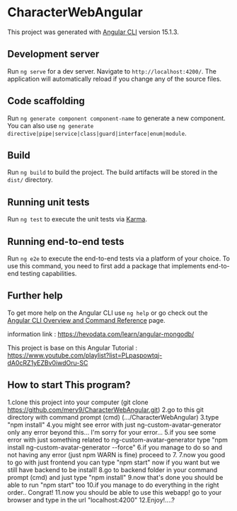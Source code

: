 # CharacterWebAngular

This project was generated with [Angular CLI](https://github.com/angular/angular-cli) version 15.1.3.

## Development server

Run `ng serve` for a dev server. Navigate to `http://localhost:4200/`. The application will automatically reload if you change any of the source files.

## Code scaffolding

Run `ng generate component component-name` to generate a new component. You can also use `ng generate directive|pipe|service|class|guard|interface|enum|module`.

## Build

Run `ng build` to build the project. The build artifacts will be stored in the `dist/` directory.

## Running unit tests

Run `ng test` to execute the unit tests via [Karma](https://karma-runner.github.io).

## Running end-to-end tests

Run `ng e2e` to execute the end-to-end tests via a platform of your choice. To use this command, you need to first add a package that implements end-to-end testing capabilities.

## Further help

To get more help on the Angular CLI use `ng help` or go check out the [Angular CLI Overview and Command Reference](https://angular.io/cli) page.

information link : https://hevodata.com/learn/angular-mongodb/


This project is base on this Angular Tutorial : https://www.youtube.com/playlist?list=PLpaspowtqj-dA0cRZ1yEZBv0iwdOru-SC

## How to start This program?

1.clone this project into your computer (git clone https://github.com/mery9/CharacterWebAngular.git)
2.go to this git directory with command prompt (cmd) (.../CharacterWebAngular)
3.type "npm install"
4.you might see error with just ng-custom-avatar-generator only any error beyond this... I'm sorry for your error...
5.if you see some error with just something related to ng-custom-avatar-generator type "npm install ng-custom-avatar-generator --force"
6.if you manage to do so and not having any error (just npm WARN is fine) proceed to 7.
7.now you good to go with just frontend you can type "npm start" now if you want but we still have backend to be install!
8.go to backend folder in your command prompt (cmd) and just type "npm install"
9.now that's done you should be able to run "npm start" too
10.if you manage to do everything in the right order.. Congrat!
11.now you should be able to use this webapp! go to your browser and type in the url "localhost:4200"
12.Enjoy!....?

